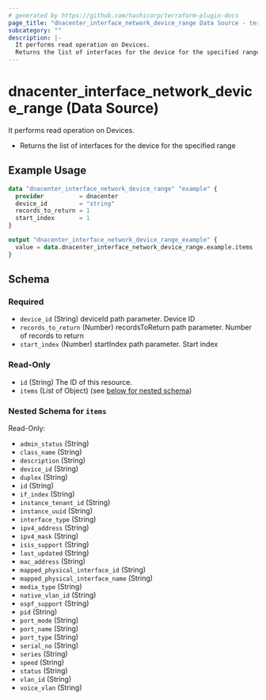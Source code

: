 ```yaml
---
# generated by https://github.com/hashicorp/terraform-plugin-docs
page_title: "dnacenter_interface_network_device_range Data Source - terraform-provider-dnacenter"
subcategory: ""
description: |-
  It performs read operation on Devices.
  Returns the list of interfaces for the device for the specified range
---
```


# dnacenter_interface_network_device_range (Data Source)

It performs read operation on Devices.

- Returns the list of interfaces for the device for the specified range

## Example Usage

```terraform
data "dnacenter_interface_network_device_range" "example" {
  provider          = dnacenter
  device_id         = "string"
  records_to_return = 1
  start_index       = 1
}

output "dnacenter_interface_network_device_range_example" {
  value = data.dnacenter_interface_network_device_range.example.items
}
```

<!-- schema generated by tfplugindocs -->
## Schema

### Required

- `device_id` (String) deviceId path parameter. Device ID
- `records_to_return` (Number) recordsToReturn path parameter. Number of records to return
- `start_index` (Number) startIndex path parameter. Start index

### Read-Only

- `id` (String) The ID of this resource.
- `items` (List of Object) (see [below for nested schema](#nestedatt--items))

<a id="nestedatt--items"></a>
### Nested Schema for `items`

Read-Only:

- `admin_status` (String)
- `class_name` (String)
- `description` (String)
- `device_id` (String)
- `duplex` (String)
- `id` (String)
- `if_index` (String)
- `instance_tenant_id` (String)
- `instance_uuid` (String)
- `interface_type` (String)
- `ipv4_address` (String)
- `ipv4_mask` (String)
- `isis_support` (String)
- `last_updated` (String)
- `mac_address` (String)
- `mapped_physical_interface_id` (String)
- `mapped_physical_interface_name` (String)
- `media_type` (String)
- `native_vlan_id` (String)
- `ospf_support` (String)
- `pid` (String)
- `port_mode` (String)
- `port_name` (String)
- `port_type` (String)
- `serial_no` (String)
- `series` (String)
- `speed` (String)
- `status` (String)
- `vlan_id` (String)
- `voice_vlan` (String)


